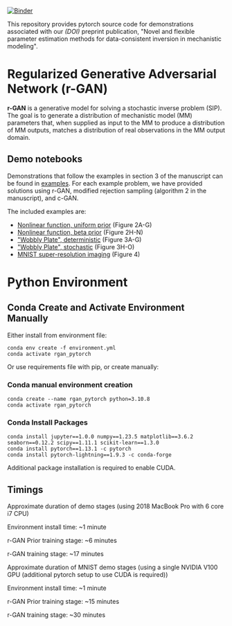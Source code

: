 [![Binder](https://mybinder.org/badge_logo.svg)](https://mybinder.org/v2/gh/ibm/rgan-demo-pytorch/stochastic?labpath=examples/nonlinear/uniform_prior.ipynb)

This repository provides pytorch source code for demonstrations associated with our _(DOI)_ preprint publication, "Novel and flexible parameter estimation methods for data-consistent inversion in mechanistic modeling".

<!-- Paper: [Arxiv Link](https://arxiv.org/) -->

# Regularized Generative Adversarial Network (r-GAN)

**r-GAN** is a generative model for solving a stochastic inverse problem (SIP). The goal is to generate a distribution of mechanistic model (MM) parameters that, when supplied as input to the MM to produce a distribution of MM outputs, matches a distribution of real observations in the MM output domain. 

## Demo notebooks

Demonstrations that follow the examples in section 3 of the manuscript can be found in [examples](examples). For each example problem, we have provided solutions using r-GAN, modified rejection sampling (algorithm 2 in the manuscript), and c-GAN.

The included examples are:

* [Nonlinear function, uniform prior](examples/nonlinear/uniform_prior.ipynb) (Figure 2A-G)
* [Nonlinear function, beta prior](examples/nonlinear/beta_prior.ipynb) (Figure 2H-N)
* ["Wobbly Plate", deterministic](examples/wobbly_plate/deterministic.ipynb) (Figure 3A-G)
* ["Wobbly Plate", stochastic](examples/wobbly_plate/stochastic.ipynb) (Figure 3H-O)
* [MNIST super-resolution imaging](examples/MNIST/rgan_mnist_demo_full.ipynb) (Figure 4)


# Python Environment 

## Conda Create and Activate Environment Manually

Either install from environment file:
```
conda env create -f environment.yml
conda activate rgan_pytorch
```

Or use requirements file with pip, or create manually:


### Conda manual environment creation


```
conda create --name rgan_pytorch python=3.10.8
conda activate rgan_pytorch
```

### Conda Install Packages
```
conda install jupyter==1.0.0 numpy==1.23.5 matplotlib==3.6.2 seaborn==0.12.2 scipy==1.11.1 scikit-learn==1.3.0
conda install pytorch==1.13.1 -c pytorch
conda install pytorch-lightning==1.9.3 -c conda-forge 
```

Additional package installation is required to enable CUDA.

## Timings

Approximate duration of demo stages (using 2018 MacBook Pro with 6 core i7 CPU)

Environment install time: ~1 minute

r-GAN Prior training stage: ~6 minutes

r-GAN training stage: ~17 minutes

Approximate duration of MNIST demo stages (using a single NVIDIA V100 GPU (additional pytorch setup to use CUDA is required))

Environment install time: ~1 minute

r-GAN Prior training stage: ~15 minutes

r-GAN training stage: ~30 minutes

